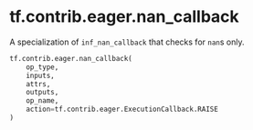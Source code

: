<div itemscope itemtype="http://developers.google.com/ReferenceObject">
<meta itemprop="name" content="tf.contrib.eager.nan_callback" />
<meta itemprop="path" content="Stable" />
</div>

# tf.contrib.eager.nan_callback

A specialization of `inf_nan_callback` that checks for `nan`s only.

``` python
tf.contrib.eager.nan_callback(
    op_type,
    inputs,
    attrs,
    outputs,
    op_name,
    action=tf.contrib.eager.ExecutionCallback.RAISE
)
```

<!-- Placeholder for "Used in" -->
